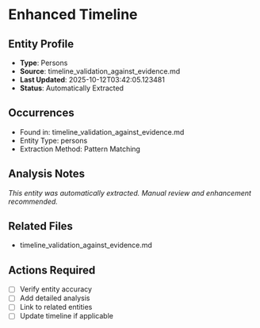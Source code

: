 # Enhanced Timeline

## Entity Profile
- **Type**: Persons
- **Source**: timeline_validation_against_evidence.md
- **Last Updated**: 2025-10-12T03:42:05.123481
- **Status**: Automatically Extracted

## Occurrences
- Found in: timeline_validation_against_evidence.md
- Entity Type: persons
- Extraction Method: Pattern Matching

## Analysis Notes
*This entity was automatically extracted. Manual review and enhancement recommended.*

## Related Files
- timeline_validation_against_evidence.md

## Actions Required
- [ ] Verify entity accuracy
- [ ] Add detailed analysis
- [ ] Link to related entities
- [ ] Update timeline if applicable
